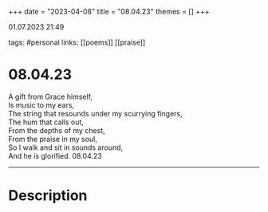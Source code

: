 +++
date = "2023-04-08"
title = "08.04.23"
themes = []
+++

01.07.2023 21:49

tags: #personal
links: [[poems]] [[praise]]

# 08.04.23
A gift from Grace himself,  
Is music to my ears,  
The string that resounds under my scurrying fingers,  
The hum that calls out,  
From the depths of my chest,  
From the praise in my soul,  
So I walk and sit in sounds around,  
And he is glorified.
08.04.23

---
# Description
